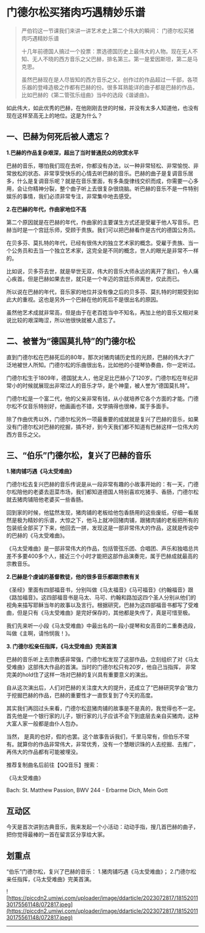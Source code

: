 # 门德尔松买猪肉巧遇精妙乐谱

> 严伯钧这一节课我们来讲一讲艺术史上第二个伟大的瞬间： 门德尔松买猪肉巧遇精妙乐谱  
> 
> 十几年前德国人搞过一个投票：票选德国历史上最伟大的人物。现在无人不知、无人不晓的西方音乐之父巴赫，排名第三。第一是爱因斯坦，第二是马克思。
> 
> 虽然巴赫现在是人尽皆知的西方音乐之父，创作过的作品超过一千部，各项乐器的登峰造极之作都有巴赫的份。很多耳熟能详的曲子都是巴赫的作品，比如巴赫的《第二管弦乐组曲》当中的选段《谐谑曲》。

如此伟大，如此优秀的巴赫，在他刚刚去世的时候，并没有太多人知道他，也没有现在这样至高无上的地位。这是为什么？

## 一、巴赫为何死后被人遗忘？

 **1.巴赫的作品复杂艰深，超出了当时普通民众的欣赏水平**

巴赫的音乐，哪怕我们现在去听，你都没有办法，以一种非常轻松、非常愉悦、非常放松的状态、非常享受快乐的心情去听巴赫的音乐。巴赫的曲子是复调音乐居多，什么是复调音乐呢？就是在音乐里面，有多条旋律线交织而成，你需要一心多用，会让你精神分裂，整个曲子听上去很复杂很烧脑。听巴赫的音乐不是一件特别娱乐的事情，我们必须非常专注，非常集中地去感受。

 **2.在巴赫的年代，作曲家地位不高**

第二个原因就是在巴赫的年代，作曲家的主要谋生方式还是受雇于他人写音乐。巴赫当时是一个宫廷乐师，受顾于贵族。我们可以把巴赫看作是古代的德国公务员。

在贝多芬、莫扎特的年代，已经有很伟大的独立艺术家的概念。受雇于贵族、当一个公务员和去当一个独立艺术家，这完全是不同的概念，世人的眼光是非常不一样的。

比如说，贝多芬去世，就是举世无双，伟大的音乐大师永远的离开了我们，令人痛心疾首。但是巴赫如果去世，就只是一个年迈的宫廷乐师离世，仅此而已。

所以说在巴赫的年代，音乐家的地位并没有像之后的贝多芬、莫扎特的时期受到如此大的重视。这也是另外一个巴赫在他的死后不是很出名的原因。

虽然他艺术成就非常高，但是由于在老百姓当中不知名，再加上他的音乐又相对来说比较的艰深晦涩，所以他很快就被人遗忘了。

## 二、被誉为“德国莫扎特”的门德尔松

直到门德尔松在巴赫死后的80年，那次对猪肉铺历史性的光顾，巴赫的伟大才广泛地被世人所知。门德尔松的乐曲很出名，比如他的小提琴协奏曲，你一定听过。

门德尔松生于1809年，德国犹太人，他足足比巴赫小了120岁。门德尔松在年纪非常小的时候就展现出非常过人的音乐才华，是个神童，被人誉为“德国莫扎特”。

门德尔松是一个富二代，他的父亲非常有钱，从小就培养它各个方面的才能。门德尔松不仅音乐特别好，他画画也不错，文学搞得也很棒，属于多面手。

除了作曲优秀以外，门德尔松另外一项最重要的成就就是复兴了巴赫的音乐，如果没有门德尔松对巴赫的挖掘，搞不好，到今天我们都不知道有巴赫这样一位伟大的西方音乐之父。

## 三、“伯乐”门德尔松，复兴了巴赫的音乐

 **1.猪肉铺巧遇《马太受难曲》**

门德尔松去复兴巴赫的音乐传说是从一段非常有趣的小故事开始的：有一天，门德尔松陪他的老婆去逛菜市场，我们都知道德国人特别喜欢吃猪手、香肠，门德尔松就去猪肉铺陪他老婆买一些香肠。

回到家的时候，他猛然发现，猪肉铺的老板给他包香肠用的这些废纸，仔细一看居然是极为精妙的乐谱，大惊之下，他马上就冲回猪肉铺，跟猪肉铺的老板把所有的包装纸全部买了下来，他回去一拼，发现这是一部非常伟大的作品，这就是传说中的巴赫的《马太受难曲》。

《马太受难曲》是一部非常伟大的作品，包括管弦乐团、合唱团、声乐和独唱总共差不多要400多个人，接近三个小时才能把这部作品演奏完，属于巴赫成就最高的宗教音乐。

 **2.巴赫是个虔诚的基督教徒，他的很多音乐都跟宗教有关**

《圣经》里面有四部福音书，分别叫做《马太福音》《马可福音》《约翰福音》跟《路加福音》。这四部福音书是马太、马可、约翰和路加这四个圣人分别从他们的视角来描写耶稣当年的故事以及言行。根据研究，巴赫为这四部福音书都写了受难曲，但是只有《马太受难曲》是完好保存的，其他都是失传了，真是可惜至极。

我们先来听一小段《马太受难曲》中最出名的一段小提琴和女高音的二重奏选段，叫做《主啊，请怜悯我！》。

 **3. 门德尔松亲任指挥，《马太受难曲》完美首演**

巴赫的音乐听上去宗教感非常强，门德尔松发现了这部作品，立刻组织了对《马太受难曲》这部伟大作品的首演。当时的门德尔松只有20岁，他自己当指挥， 非常完美的hold住了这样一场对巴赫的复兴具有重要意义的演出。

自从这次演出后，人们对巴赫的关注度大大的提升，还成立了“巴赫研究学会”致力于挖掘巴赫的作品，巴赫的重要性才一直恢复到了今天的高度。

其实我们再回过头来看，门德尔松逛猪肉铺的故事是不是真的，我觉得也不一定。首先他是一个银行家的儿子，银行家的儿子应该不会下到底层去亲自买猪肉，这种大富人家一般都是由仆人包办。

当然， 是真的也好，假的也罢。这个故事告诉我们，千里马常有，但伯乐不常有。就算你的作品非常伟大，非常优秀，没有一个慧眼识珠的人去挖掘、去推广，再伟大的作品都有可能被埋没。

推荐复制曲名后前往【QQ音乐】搜索：

《马太受难曲》

Bach: St. Matthew Passion, BWV 244 - Erbarme Dich, Mein Gott

## 互动区

今天是首次讲到古典音乐，我来发起一个小活动：动动手指，搜几首巴赫的曲子，把你觉得最棒的一首在留言区分享给大家。 

## 划重点

“伯乐”门德尔松，复兴了巴赫的音乐：
1.猪肉铺巧遇《马太受难曲》；
2.门德尔松亲任指挥，《马太受难曲》完美首演。

![https://piccdn2.umiwi.com/uploader/image/ddarticle/2023072817/1815201130175561148/072817.jpeg](https://piccdn2.umiwi.com/uploader/image/ddarticle/2023072817/1815201130175561148/072817.jpeg)

---
